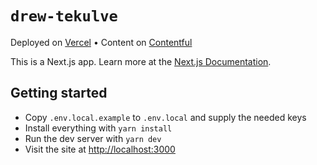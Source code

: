# `drew-tekulve`

Deployed on [Vercel](https://vercel.com) • Content on [Contentful](https://www.contentful.com)

This is a Next.js app. Learn more at the [Next.js Documentation](https://nextjs.org/docs).

## Getting started

- Copy `.env.local.example` to `.env.local` and supply the needed keys
- Install everything with `yarn install`
- Run the dev server with `yarn dev`
- Visit the site at [http://localhost:3000](http://localhost:3000)
